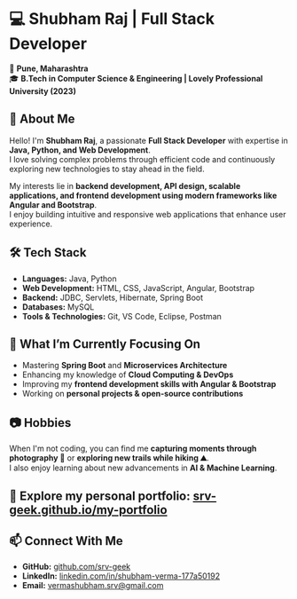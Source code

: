 # 💻 Shubham Raj | Full Stack Developer  

📍 **Pune, Maharashtra**  
🎓 **B.Tech in Computer Science & Engineering | Lovely Professional University (2023)**  

## 🚀 About Me  
Hello! I'm **Shubham Raj**, a passionate **Full Stack Developer** with expertise in **Java, Python, and Web Development**.  
I love solving complex problems through efficient code and continuously exploring new technologies to stay ahead in the field.  

My interests lie in **backend development, API design, scalable applications, and frontend development using modern frameworks like Angular and Bootstrap**.  
I enjoy building intuitive and responsive web applications that enhance user experience.  

## 🛠️ Tech Stack  
- **Languages:** Java, Python  
- **Web Development:** HTML, CSS, JavaScript, Angular, Bootstrap  
- **Backend:** JDBC, Servlets, Hibernate, Spring Boot  
- **Databases:** MySQL  
- **Tools & Technologies:** Git, VS Code, Eclipse, Postman  

## 🎯 What I’m Currently Focusing On  
- Mastering **Spring Boot** and **Microservices Architecture**  
- Enhancing my knowledge of **Cloud Computing & DevOps**  
- Improving my **frontend development skills with Angular & Bootstrap**  
- Working on **personal projects & open-source contributions**  

## 📷 Hobbies  
When I'm not coding, you can find me **capturing moments through photography 📸** or **exploring new trails while hiking ⛰️**.  
I also enjoy learning about new advancements in **AI & Machine Learning**.  

## 🚀 Explore my personal portfolio: [srv-geek.github.io/my-portfolio](https://srv-geek.github.io/my-portfolio)

## 📫 Connect With Me  
- **GitHub:** [github.com/srv-geek](https://github.com/srv-geek)  
- **LinkedIn:** [linkedin.com/in/shubham-verma-177a50192](http://linkedin.com/in/shubham-verma-177a50192)  
- **Email:** vermashubham.srv@gmail.com  
